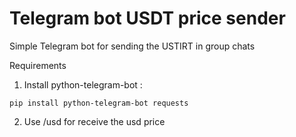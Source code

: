 # Telegram bot USDT price sender
Simple Telegram bot for sending the USTIRT in group chats

Requirements
1. Install python-telegram-bot :

```
pip install python-telegram-bot requests
```  

2. Use /usd for receive the usd price
